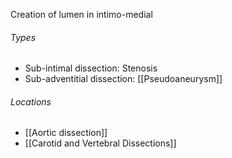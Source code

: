Creation of lumen in intimo-medial
###### Types
- Sub-intimal dissection: Stenosis
- Sub-adventitial dissection: [[Pseudoaneurysm]]

###### Locations
- [[Aortic dissection]]
- [[Carotid and Vertebral Dissections]] 